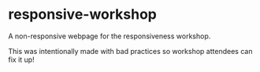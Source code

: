 # responsive-workshop
A non-responsive webpage for the responsiveness workshop.

This was intentionally made with bad practices so workshop attendees can fix it up!
